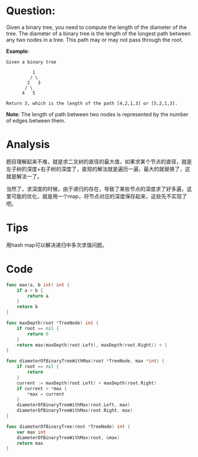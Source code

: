 # Question:

Given a binary tree, you need to compute the length of the diameter of the tree. The diameter of a binary tree is the length of the longest path between any two nodes in a tree. This path may or may not pass through the root.

**Example**:
```
Given a binary tree 

          1
         / \
        2   3
       / \     
      4   5    

Return 3, which is the length of the path [4,2,1,3] or [5,2,1,3].
```

**Note**:
The length of path between two nodes is represented by the number of edges between them.

# Analysis

题目理解起来不难，就是求二叉树的直径的最大值，如果求某个节点的直径，就是左子树的深度+右子树的深度了，直观的解法就是遍历一遍，最大的就替换了，这就是解法一了。

当然了，求深度的时候，由于递归的存在，导致了某些节点的深度求了好多遍，这里可能的优化，就是用一个map，将节点对应的深度保存起来，这些先不实现了吧。

# Tips

用hash map可以解决递归中多次求值问题。

# Code
```go
func max(a, b int) int {
	if a > b {
		return a
	}
	return b
}

func maxDepth(root *TreeNode) int {
	if root == nil {
		return 0
	}
	return max(maxDepth(root.Left), maxDepth(root.Right)) + 1
}

func diameterOfBinaryTreeWithMax(root *TreeNode, max *int) {
	if root == nil {
		return
	}
	current := maxDepth(root.Left) + maxDepth(root.Right)
	if current > *max {
		*max = current
	}
	diameterOfBinaryTreeWithMax(root.Left, max)
	diameterOfBinaryTreeWithMax(root.Right, max)
}

func diameterOfBinaryTree(root *TreeNode) int {
	var max int
	diameterOfBinaryTreeWithMax(root, &max)
	return max
}
```

